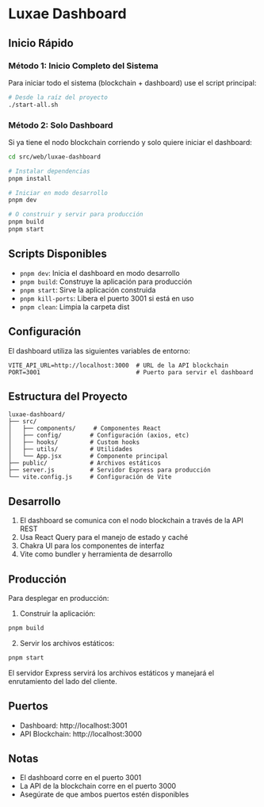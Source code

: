 # Luxae Dashboard

## Inicio Rápido

### Método 1: Inicio Completo del Sistema
Para iniciar todo el sistema (blockchain + dashboard) use el script principal:

```bash
# Desde la raíz del proyecto
./start-all.sh
```

### Método 2: Solo Dashboard
Si ya tiene el nodo blockchain corriendo y solo quiere iniciar el dashboard:

```bash
cd src/web/luxae-dashboard

# Instalar dependencias
pnpm install

# Iniciar en modo desarrollo
pnpm dev

# O construir y servir para producción
pnpm build
pnpm start
```

## Scripts Disponibles

- `pnpm dev`: Inicia el dashboard en modo desarrollo
- `pnpm build`: Construye la aplicación para producción
- `pnpm start`: Sirve la aplicación construida
- `pnpm kill-ports`: Libera el puerto 3001 si está en uso
- `pnpm clean`: Limpia la carpeta dist

## Configuración

El dashboard utiliza las siguientes variables de entorno:

```env
VITE_API_URL=http://localhost:3000  # URL de la API blockchain
PORT=3001                           # Puerto para servir el dashboard
```

## Estructura del Proyecto

```
luxae-dashboard/
├── src/
│   ├── components/     # Componentes React
│   ├── config/        # Configuración (axios, etc)
│   ├── hooks/         # Custom hooks
│   ├── utils/         # Utilidades
│   └── App.jsx        # Componente principal
├── public/            # Archivos estáticos
├── server.js          # Servidor Express para producción
└── vite.config.js     # Configuración de Vite
```

## Desarrollo

1. El dashboard se comunica con el nodo blockchain a través de la API REST
2. Usa React Query para el manejo de estado y caché
3. Chakra UI para los componentes de interfaz
4. Vite como bundler y herramienta de desarrollo

## Producción

Para desplegar en producción:

1. Construir la aplicación:
```bash
pnpm build
```

2. Servir los archivos estáticos:
```bash
pnpm start
```

El servidor Express servirá los archivos estáticos y manejará el enrutamiento del lado del cliente.

## Puertos
- Dashboard: http://localhost:3001
- API Blockchain: http://localhost:3000

## Notas
- El dashboard corre en el puerto 3001
- La API de la blockchain corre en el puerto 3000
- Asegúrate de que ambos puertos estén disponibles 